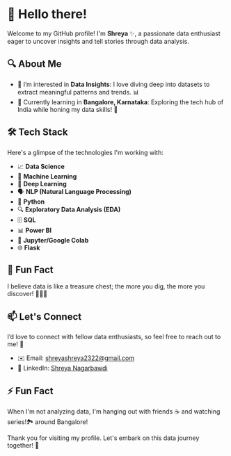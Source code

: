 # 👋 Hello there!

Welcome to my GitHub profile! I'm **Shreya** ✨, a passionate data enthusiast eager to uncover insights and tell stories through data analysis.

## 🔍 About Me
- 👀 I’m interested in **Data Insights**: I love diving deep into datasets to extract meaningful patterns and trends. 📊
- 🌱 Currently learning in **Bangalore, Karnataka**: Exploring the tech hub of India while honing my data skills! 🚀
  
## 🛠️ Tech Stack
Here's a glimpse of the technologies I'm working with:
- 📈 **Data Science** 
- 🤖 **Machine Learning** 
- 🧠 **Deep Learning** 
- 🗣️ **NLP (Natural Language Processing)** 
- 🐍 **Python** 
- 🔍 **Exploratory Data Analysis (EDA)** 
- 🗄️ **SQL** 
- 📊 **Power BI** 
- 📝 **Jupyter/Google Colab** 
- 🌐 **Flask** 

## 🌟 Fun Fact
I believe data is like a treasure chest; the more you dig, the more you discover! 🏴‍☠️💎

## 📫 Let's Connect
I’d love to connect with fellow data enthusiasts, so feel free to reach out to me! 🤝

- ✉️ Email: [shreyashreya2322@gmail.com](mailto:shreyashreya2322@gmail.com)
- 🔗 LinkedIn: [Shreya Nagarbawdi](https://www.linkedin.com/in/shreya-nagarbawdi-a7749a24a/)

## ⚡ Fun Fact
When I'm not analyzing data,  I'm hanging out with friends ☕ and watching series!🏞️
around Bangalore! 

Thank you for visiting my profile. Let's embark on this data journey together! 🎉






